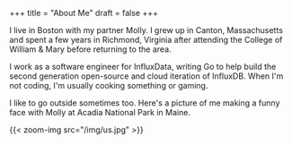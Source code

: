 +++
title = "About Me"
draft = false
+++

I live in Boston with my partner Molly.
I grew up in Canton, Massachusetts and spent a few years in Richmond, Virginia
after attending the College of William & Mary before returning to the area.

I work as a software engineer for InfluxData, writing
Go to help build the second generation open-source and cloud iteration of InfluxDB.
When I'm not coding, I'm usually cooking something or gaming.

I like to go outside sometimes too. 
Here's a picture of me making a funny face with Molly at Acadia National Park in Maine.

{{< zoom-img src="/img/us.jpg" >}}
